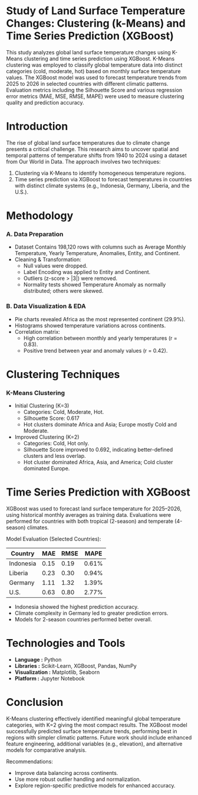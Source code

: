 # Study of Land Surface Temperature Changes: Clustering (k-Means) and Time Series Prediction (XGBoost) 
This study analyzes global land surface temperature changes using K-Means clustering and time series prediction using XGBoost. K-Means clustering was employed to classify global temperature data into distinct categories (cold, moderate, hot) based on monthly surface temperature values. The XGBoost model was used to forecast temperature trends from 2025 to 2026 in selected countries with different climatic patterns. Evaluation metrics including the Silhouette Score and various regression error metrics (MAE, MSE, RMSE, MAPE) were used to measure clustering quality and prediction accuracy.

# Introduction
The rise of global land surface temperatures due to climate change presents a critical challenge. This research aims to uncover spatial and temporal patterns of temperature shifts from 1940 to 2024 using a dataset from Our World in Data. The approach involves two techniques:
1. Clustering via K-Means to identify homogeneous temperature regions.
2. Time series prediction via XGBoost to forecast temperatures in countries with distinct climate systems (e.g., Indonesia, Germany, Liberia, and the U.S.).

# Methodology
### A. Data Preparation
- Dataset Contains 198,120 rows with columns such as Average Monthly Temperature, Yearly Temperature, Anomalies, Entity, and Continent.
- Cleaning & Transformation:
  - Null values were dropped.
  - Label Encoding was applied to Entity and Continent.
  - Outliers (z-score > |3|) were removed.
  - Normality tests showed Temperature Anomaly as normally distributed; others were skewed.

### B. Data Visualization & EDA
- Pie charts revealed Africa as the most represented continent (29.9%).
- Histograms showed temperature variations across continents.
- Correlation matrix:
  - High correlation between monthly and yearly temperatures (r = 0.83).
  - Positive trend between year and anomaly values (r = 0.42).

# Clustering Techniques
### K-Means Clustering
- Initial Clustering (K=3)
  - Categories: Cold, Moderate, Hot.
  - Silhouette Score: 0.617
  - Hot clusters dominate Africa and Asia; Europe mostly Cold and Moderate.
- Improved Clustering (K=2)
  - Categories: Cold, Hot only.
  - Silhouette Score improved to 0.692, indicating better-defined clusters and less overlap.
  - Hot cluster dominated Africa, Asia, and America; Cold cluster dominated Europe.

# Time Series Prediction with XGBoost
XGBoost was used to forecast land surface temperature for 2025–2026, using historical monthly averages as training data. Evaluations were performed for countries with both tropical (2-season) and temperate (4-season) climates.

Model Evaluation (Selected Countries):

| Country   | MAE  | RMSE | MAPE  |
| --------- | ---- | ---- | ----- |
| Indonesia | 0.15 | 0.19 | 0.61% |
| Liberia   | 0.23 | 0.30 | 0.94% |
| Germany   | 1.11 | 1.32 | 1.39% |
| U.S.      | 0.63 | 0.80 | 2.77% |

- Indonesia showed the highest prediction accuracy.
- Climate complexity in Germany led to greater prediction errors.
- Models for 2-season countries performed better overall.

# Technologies and Tools
- **Language :** Python
- **Libraries :** Scikit-Learn, XGBoost, Pandas, NumPy
- **Visualization :** Matplotlib, Seaborn
- **Platform :** Jupyter Notebook

# Conclusion
K-Means clustering effectively identified meaningful global temperature categories, with K=2 giving the most compact results. The XGBoost model successfully predicted surface temperature trends, performing best in regions with simpler climatic patterns. Future work should include enhanced feature engineering, additional variables (e.g., elevation), and alternative models for comparative analysis.

Recommendations:
- Improve data balancing across continents.
- Use more robust outlier handling and normalization.
- Explore region-specific predictive models for enhanced accuracy.
